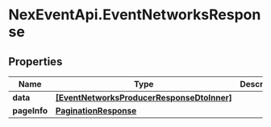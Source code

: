 # NexEventApi.EventNetworksResponse

## Properties

Name | Type | Description | Notes
------------ | ------------- | ------------- | -------------
**data** | [**[EventNetworksProducerResponseDtoInner]**](EventNetworksProducerResponseDtoInner.md) |  | 
**pageInfo** | [**PaginationResponse**](PaginationResponse.md) |  | 


